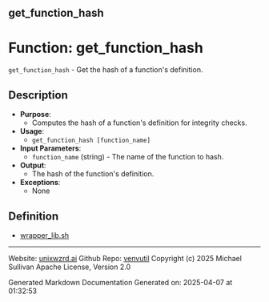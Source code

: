 ## get_function_hash
# Function: get_function_hash
`get_function_hash` - Get the hash of a function's definition.
## Description
- **Purpose**:
  - Computes the hash of a function's definition for integrity checks.
- **Usage**:
  - `get_function_hash [function_name]`
- **Input Parameters**:
  - `function_name` (string) - The name of the function to hash.
- **Output**:
  - The hash of the function's definition.
- **Exceptions**:
  - None

## Definition 

* [wrapper_lib.sh](../wrapper_lib_sh.md)
---

Website: [unixwzrd.ai](https://unixwzrd.ai)
Github Repo: [venvutil](https://github.com/unixwzrd/venvutil)
Copyright (c) 2025 Michael Sullivan
Apache License, Version 2.0

Generated Markdown Documentation
Generated on: 2025-04-07 at 01:32:53
